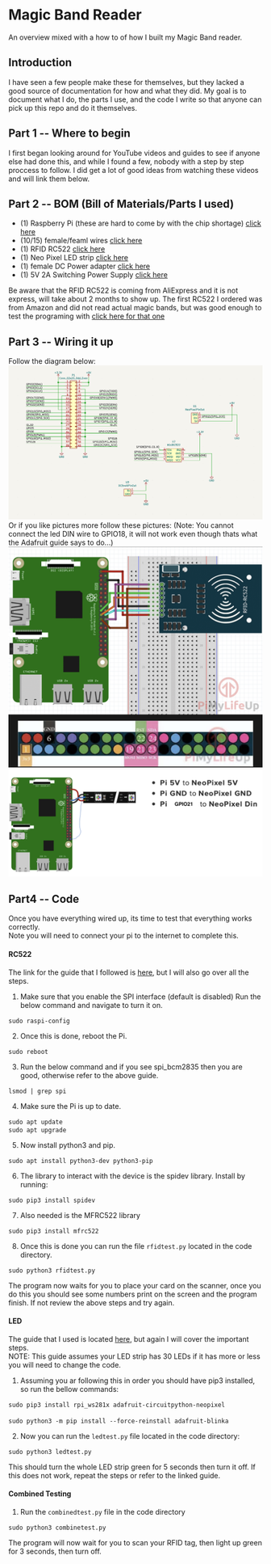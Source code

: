 # Magic Band Reader
An overview mixed with a how to of how I built my Magic Band reader. 
## Introduction
I have seen a few people make these for themselves, but they lacked a good source of documentation for how and what they did.
My goal is to document what I do, the parts I use, and the code I write so that anyone can pick up this repo and do it themselves.
## Part 1 -- Where to begin
I first began looking around for YouTube videos and guides to see if anyone else had done this, and while I found a few, nobody with a step by step proccess to follow. I did get a lot of good ideas from watching these videos and will link them below.
## Part 2 -- BOM (Bill of Materials/Parts I used)
- (1) Raspberry Pi (these are hard to come by with the chip shortage) [click here](https://www.adafruit.com/product/3055)
- (10/15) female/feaml wires [click here](https://www.adafruit.com/product/1950)
- (1) RFID RC522 [click here](https://www.aliexpress.com/item/33020752786.html?srcSns=sns_Copy&spreadType=socialShare&bizType=ProductDetail&social_params=20471636797&aff_fcid=0a344a8fd7764ed2adabea1380accb8b-1643829764852-08588-_mOiFn48&tt=MG&aff_fsk=_mOiFn48&aff_platform=default&sk=_mOiFn48&aff_trace_key=0a344a8fd7764ed2adabea1380accb8b-1643829764852-08588-_mOiFn48&shareId=20471636797&businessType=ProductDetail&platform=AE&terminal_id=43bf1b4ddebe493197516fa3e3babe5f)
- (1) Neo Pixel LED strip [click here](https://www.adafruit.com/product/3919)
- (1) female DC Power adapter [click here](https://www.adafruit.com/product/368)
- (1) 5V 2A Switching Power Supply [click here](https://www.adafruit.com/product/276)

Be aware that the RFID RC522 is coming from AliExpress and it is not express, will take about 2 months to show up. The first RC522 I ordered was from Amazon and did not read actual magic bands, but was good enough to test the programing with [click here for that one](https://www.amazon.com/dp/B07KGBJ9VG?ref=ppx_yo2_dt_b_product_details&th=1)

## Part 3 -- Wiring it up
Follow the diagram below:
![image](https://github.com/astreich4/magic-band-reader/blob/main/Wiring/wiringDiagram.png)
Or if you like pictures more follow these pictures:
(Note: You cannot connect the led DIN wire to GPIO18, it will not work even though thats what the Adafruit guide says to do...)
![image](https://github.com/astreich4/magic-band-reader/blob/main/Wiring/RC522_Wiring.png)
![image](https://github.com/astreich4/magic-band-reader/blob/main/Wiring/NeoPixel_Wiring.png)

## Part4 -- Code
Once you have everything wired up, its time to test that everything works correctly.  
Note you will need to connect your pi to the internet to complete this.

#### RC522
The link for the guide that I followed is [here](https://pimylifeup.com/raspberry-pi-rfid-rc522/), but I will also go over all the steps.
1. Make sure that you enable the SPI interface (default is disabled) Run the below command and navigate to turn it on.
```
sudo raspi-config
```
2. Once this is done, reboot the Pi.
```
sudo reboot
```
3. Run the below command and if you see spi_bcm2835 then you are good, otherwise refer to the above guide.
```
lsmod | grep spi
```
4. Make sure the Pi is up to date.
```
sudo apt update
sudo apt upgrade
```
5. Now install python3 and pip.
```
sudo apt install python3-dev python3-pip
```
6. The library to interact with the device is the spidev library. Install by running:
```
sudo pip3 install spidev
```
7. Also needed is the MFRC522 library
```
sudo pip3 install mfrc522
```
8. Once this is done you can run the file `rfidtest.py` located in the code directory.
```
sudo python3 rfidtest.py
```
The program now waits for you to place your card on the scanner, once you do this you should see some numbers print on the screen and the program finish. If not review the above steps and try again.

#### LED
The guide that I used is located [here](https://learn.adafruit.com/neopixels-on-raspberry-pi/python-usage), but again I will cover the important steps.  
NOTE: This guide assumes your LED strip has 30 LEDs if it has more or less you will need to change the code.
1. Assuming you ar following this in order you should have pip3 installed, so run the bellow commands:
```
sudo pip3 install rpi_ws281x adafruit-circuitpython-neopixel

sudo python3 -m pip install --force-reinstall adafruit-blinka
```
2. Now you can run the `ledtest.py` file located in the code directory:
```
sudo python3 ledtest.py
```
This should turn the whole LED strip green for 5 seconds then turn it off. If this does not work, repeat the steps or refer to the linked guide.

#### Combined Testing
1. Run the `combinedtest.py` file in the code directory
```
sudo python3 combinetest.py
```
The program will now wait for you to scan your RFID tag, then light up green for 3 seconds, then turn off.  























